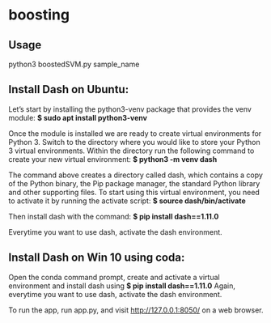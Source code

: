 # boosting
## Usage
python3 boostedSVM.py sample_name


## Install Dash on Ubuntu: 
  
Let’s start by installing the python3-venv package that provides the venv module: **$ sudo apt install python3-venv**

Once the module is installed we are ready to create virtual environments for Python 3. Switch to the directory where you would like to store your Python 3 virtual environments. Within the directory run the following command to create your new virtual environment: **$ python3 -m venv dash**

The command above creates a directory called dash, which contains a copy of the Python binary, the Pip package manager, the standard Python library and other supporting files. To start using this virtual environment, you need to activate it by running the activate script: **$ source dash/bin/activate**

Then install dash with the command: **$ pip install dash==1.11.0**

Everytime you want to use dash, activate the dash environment.

## Install Dash on Win 10 using coda: 

Open the conda command prompt, create and activate a virtual environment and install dash using **$ pip install dash==1.11.0** Again, everytime you want to use dash, activate the dash environment.

To run the app, run app.py, and visit http://127.0.0.1:8050/ on a web browser.
